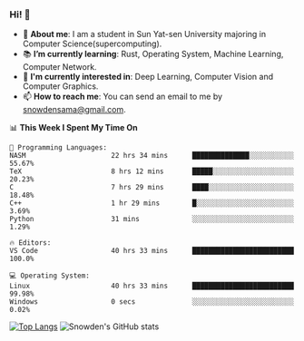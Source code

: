 ### Hi! 👋

+ :school: **About me**: I am a student in Sun Yat-sen University majoring in Computer Science(supercomputing).
+ :books: **I’m currently learning**: Rust, Operating System, Machine Learning, Computer Network.
+ :lollipop: **I'm currently interested in**: Deep Learning, Computer Vision and Computer Graphics.
+ 📫 **How to reach me**: You can send an email to me by snowdensama@gmail.com.

<!--START_SECTION:waka-->
📊 **This Week I Spent My Time On** 

```text
💬 Programming Languages: 
NASM                     22 hrs 34 mins      ██████████████░░░░░░░░░░░   55.67% 
TeX                      8 hrs 12 mins       █████░░░░░░░░░░░░░░░░░░░░   20.23% 
C                        7 hrs 29 mins       ████░░░░░░░░░░░░░░░░░░░░░   18.48% 
C++                      1 hr 29 mins        █░░░░░░░░░░░░░░░░░░░░░░░░   3.69% 
Python                   31 mins             ░░░░░░░░░░░░░░░░░░░░░░░░░   1.29%

🔥 Editors: 
VS Code                  40 hrs 33 mins      █████████████████████████   100.0%

💻 Operating System: 
Linux                    40 hrs 33 mins      █████████████████████████   99.98% 
Windows                  0 secs              ░░░░░░░░░░░░░░░░░░░░░░░░░   0.02%

```


<!--END_SECTION:waka-->


[![Top Langs](https://github-readme-stats.vercel.app/api/top-langs/?username=lixk28&langs_count=8&layout=compact&hide_border=true)](https://github.com/lixk28/github-readme-stats)
![Snowden's GitHub stats](https://github-readme-stats.vercel.app/api?username=lixk28&show_icons=true&hide_border=true&count_private=true)



<!--
**lixk28/lixk28** is a ✨ _special_ ✨ repository because its `README.md` (this file) appears on your GitHub profile.

Here are some ideas to get you started:

- 🔭 I’m currently working on ...
- 🌱 I’m currently learning ...
- 👯 I’m looking to collaborate on ...
- 🤔 I’m looking for help with ...
- 💬 Ask me about ...
- 📫 How to reach me: ...
- 😄 Pronouns: ...
- ⚡ Fun fact: ...
  -->
